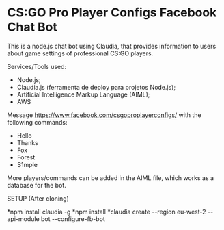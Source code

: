 # CS:GO Pro Player Configs Facebook Chat Bot

This is a node.js chat bot using Claudia, that provides information to users about game settings of professional CS:GO players. 

Services/Tools used: 
- Node.js;
- Claudia.js (ferramenta de deploy para projetos Node.js);
- Artificial Intelligence Markup Language (AIML);
- AWS

Message https://www.facebook.com/csgoproplayerconfigs/ with the following commands:

- Hello
- Thanks
- Fox
- Forest
- S1mple

More players/commands can be added in the AIML file, which works as a database for the bot.

SETUP (After cloning)

*npm install claudia -g
*npm install
*claudia create --region eu-west-2 --api-module bot --configure-fb-bot



